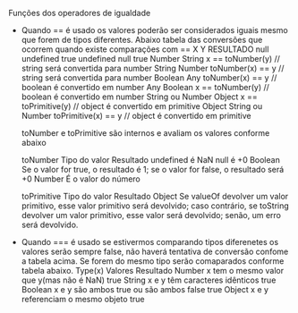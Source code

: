 Funções dos operadores de igualdade
- Quando == é usado os valores poderão ser considerados iguais mesmo que forem de tipos diferentes.
    Abaixo tabela das conversões que ocorrem quando existe comparações com ==
    X                   Y                   RESULTADO
    null                undefined           true
    undefined           null                true
    Number              String              x == toNumber(y)    // string será convertida para number
    String              Number              toNumber(x) == y    // string será convertida para number
    Boolean             Any                 toNumber(x) == y    // boolean é convertido em number
    Any                 Boolean             x == toNumber(y)    // boolean é convertido em number
    String ou Number    Object              x == toPrimitive(y) // object é convertido em primitive
    Object              String ou Number    toPrimitive(x) == y // object é convertido em primitive

    toNumber e toPrimitive são internos e avaliam os valores conforme abaixo
    
    toNumber
    Tipo do valor       Resultado
    undefined           é NaN
    null                é +0
    Boolean             Se o valor for true, o resultado é 1; se o valor for false, o resultado será +0
    Number              É o valor do número

    toPrimitive
    Tipo do valor       Resultado
    Object              Se valueOf devolver um valor primitivo, esse valor primitivo será devolvido; caso contrário, se toString devolver um valor primitivo, esse valor será devolvido;  senão, um erro será devolvido.

- Quando === é usado se estivermos comparando tipos diferenetes os valores serão sempre false, não haverá tentativa de conversão confome a tabela acima. Se forem do mesmo tipo serão comaparados conforme tabela abaixo.
    Type(x)     Valores                                     Resultado
    Number      x tem o mesmo valor que y(mas não é NaN)    true
    String      x e y têm caracteres idênticos              true
    Boolean     x e y são ambos true ou são ambos false     true
    Object      x e y referenciam o mesmo objeto            true